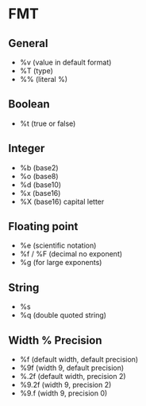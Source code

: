 # FMT

## General 

+ %v (value in default format)
+ %T (type)
+ %% (literal %)

## Boolean

+ %t (true or false)

## Integer

+ %b (base2)
+ %o (base8)
+ %d (base10)
+ %x (base16)
+ %X (base16) capital letter

## Floating point

* %e (scientific notation)
* %f / %F (decimal no exponent)
* %g (for large exponents)

## String

+ %s
+ %q (double quoted string)

## Width % Precision

+ %f   (default width, default precision)
+ %9f  (width 9, default precision)
+ %.2f (default width, precision 2)
+ %9.2f (width 9, precision 2)
+ %9.f (width 9, precision 0)